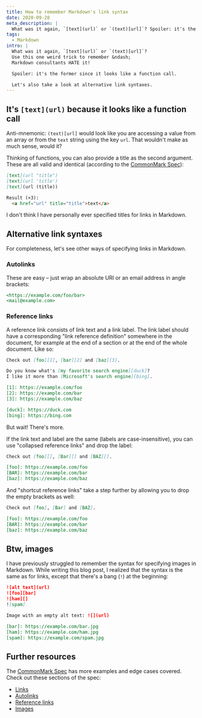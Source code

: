 ```yaml
---
title: How to remember Markdown's link syntax
date: 2020-09-28
meta_description: |
  What was it again, `[text](url)` or `(text)[url]`? Spoiler: it's the former since it looks like a function call.
tags:
  - Markdown
intro: |
  What was it again, `[text](url)` or `(text)[url]`?
  Use this one weird trick to remember &ndash;
  Markdown consultants HATE it!

  Spoiler: it's the former since it looks like a function call.

  Let's also take a look at alternative link syntaxes.
---
```


## It's `[text](url)` because it looks like a function call

Anti-mnemonic:
`(text)[url]` would look like you are accessing a value
from an array or from the `text` string
using the key `url`.
That wouldn't make as much sense, would it?

Thinking of functions,
you can also provide a title as the second argument.
These are all valid and identical
(according to the [CommonMark Spec](https://spec.commonmark.org/0.29/)):

```md
[text](url "title")
[text](url 'title')
[text](url (title))

Result (×3):
  <a href="url" title="title">text</a>
```

I don't think I have personally ever specified titles for links in Markdown.

## Alternative link syntaxes

For completeness,
let's see other ways of specifying links in Markdown.

### Autolinks

These are easy &ndash;
just wrap an absolute URI or an email address in angle brackets:

```md
<https://example.com/foo/bar>
<mail@example.com>
```

### Reference links

A reference link consists of link text and a link label.
The link label should have a corresponding "link reference definition" somewhere in the document,
for example at the end of a section or at the end of the whole document.
Like so:

```md
Check out [foo][1], [bar][2] and [baz][3].

Do you know what's [my favorite search engine][duck]?
I like it more than [Microsoft's search engine][bing].

[1]: https://example.com/foo
[2]: https://example.com/bar
[3]: https://example.com/baz

[duck]: https://duck.com
[bing]: https://bing.com
```

But wait! There's more.

If the link text and label are the same
(labels are case-insensitive),
you can use "collapsed reference links" and drop the label:

```md
Check out [foo][], [Bar][] and [BAZ][].

[foo]: https://example.com/foo
[BAR]: https://example.com/bar
[baz]: https://example.com/baz
```

And "shortcut reference links" take a step further by allowing you to drop the empty brackets as well:

```md
Check out [foo], [Bar] and [BAZ].

[foo]: https://example.com/foo
[BAR]: https://example.com/bar
[baz]: https://example.com/baz
```

## Btw, images

I have previously struggled to remember the syntax for specifying images in Markdown.
While writing this blog post,
I realized that the syntax is the same as for links,
except that there's a bang (`!`) at the beginning:

```md
![alt text](url)
![foo][bar]
![ham][]
![spam]

Image with an empty alt text: ![](url)

[bar]: https://example.com/bar.jpg
[ham]: https://example.com/ham.jpg
[spam]: https://example.com/spam.jpg
```

## Further resources

The [CommonMark Spec](https://spec.commonmark.org/0.29/) has more examples and edge cases covered.
Check out these sections of the spec:

- [Links](https://spec.commonmark.org/0.29/#links)
- [Autolinks](https://spec.commonmark.org/0.29/#autolinks)
- [Reference links](https://spec.commonmark.org/0.29/#reference-link)
- [Images](https://spec.commonmark.org/0.29/#images)
